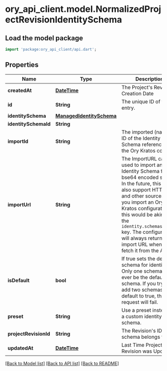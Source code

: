 # ory_api_client.model.NormalizedProjectRevisionIdentitySchema

## Load the model package
```dart
import 'package:ory_api_client/api.dart';
```

## Properties
Name | Type | Description | Notes
------------ | ------------- | ------------- | -------------
**createdAt** | [**DateTime**](DateTime.md) | The Project's Revision Creation Date | [optional] [readonly] 
**id** | **String** | The unique ID of this entry. | [optional] 
**identitySchema** | [**ManagedIdentitySchema**](ManagedIdentitySchema.md) |  | [optional] 
**identitySchemaId** | **String** |  | [optional] 
**importId** | **String** | The imported (named) ID of the Identity Schema referenced in the Ory Kratos config. | [optional] 
**importUrl** | **String** | The ImportURL can be used to import an Identity Schema from a bse64 encoded string. In the future, this key also support HTTPS and other sources!  If you import an Ory Kratos configuration, this would be akin to the `identity.schemas.#.url` key.  The configuration will always return the import URL when you fetch it from the API. | [optional] 
**isDefault** | **bool** | If true sets the default schema for identities  Only one schema can ever be the default schema. If you try to add two schemas with default to true, the request will fail. | [optional] 
**preset** | **String** | Use a preset instead of a custom identity schema. | [optional] 
**projectRevisionId** | **String** | The Revision's ID this schema belongs to | [optional] 
**updatedAt** | [**DateTime**](DateTime.md) | Last Time Project's Revision was Updated | [optional] [readonly] 

[[Back to Model list]](../README.md#documentation-for-models) [[Back to API list]](../README.md#documentation-for-api-endpoints) [[Back to README]](../README.md)


